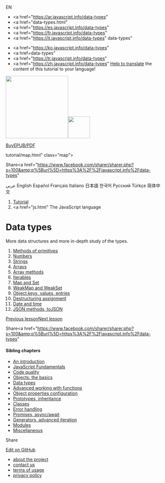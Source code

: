 EN

-   <a href="https://ar.javascript.info/data-types"
-   <a href="data-types.html"
-   <a href="https://es.javascript.info/data-types"
-   <a href="https://fr.javascript.info/data-types"
-   <a href="https://it.javascript.info/data-types"
    data-types"

<!-- -->

-   <a href="https://ko.javascript.info/data-types"
-   <a href=data-types"
-   <a href="https://tr.javascript.info/data-types"
-   <a href="https://zh.javascript.info/data-types"
    [Help to translate](translate.html) the content of this tutorial to your language!

<a href="index.html" class="sitetoolbar__link sitetoolbar__link_logo"><img src="img/sitetoolbar__logo_en.svg" class="sitetoolbar__logo sitetoolbar__logo_normal" width="200" /><img src="img/sitetoolbar__logo_small_en.svg" class="sitetoolbar__logo sitetoolbar__logo_small" width="70" /></a>

<a href="ebook.html" class="buy-book-button"><span class="buy-book-button__extra-text">Buy</span>EPUB/PDF</a>

tutorial/map.html" class="map">

<span class="share-icons__title">Share</span><a href="https://twitter.com/share?url=https%3A%2F%2Fjavascript.info%2Fdata-types" class="share share_tw"></a><a href="https://www.facebook.com/sharer/sharer.php?s=100&amp;p%5Burl%5D=https%3A%2F%2Fjavascript.info%2Fdata-types" </a>

عربي English Español Français Italiano 日本語 한국어 Русский Türkçe 简体中文

1.  <a href="index.html" class="breadcrumbs__link"><span class="breadcrumbs__hidden-text">Tutorial</span></a>
2.  <span id="breadcrumb-1"><a href="js.html" The JavaScript language</span></a></span>

# Data types

More data structures and more in-depth study of the types.

1.  <a href="primitives-methods.html" class="lessons-list__link">Methods of primitives</a>
2.  <a href="number.html" class="lessons-list__link">Numbers</a>
3.  <a href="string.html" class="lessons-list__link">Strings</a>
4.  <a href="array.html" class="lessons-list__link">Arrays</a>
5.  <a href="array-methods.html" class="lessons-list__link">Array methods</a>
6.  <a href="iterable.html" class="lessons-list__link">Iterables</a>
7.  <a href="map-set.html" class="lessons-list__link">Map and Set</a>
8.  <a href="weakmap-weakset.html" class="lessons-list__link">WeakMap and WeakSet</a>
9.  <a href="keys-values-entries.html" class="lessons-list__link">Object.keys, values, entries</a>
10. <a href="destructuring-assignment.html" class="lessons-list__link">Destructuring assignment</a>
11. <a href="date.html" class="lessons-list__link">Date and time</a>
12. <a href="json.html" class="lessons-list__link">JSON methods, toJSON</a>

<a href="object-toprimitive.html" class="page__nav page__nav_prev"><span class="page__nav-text"><span class="page__nav-text-shortcut"></span></span><span class="page__nav-text-alternate">Previous lesson</span></a><a href="primitives-methods.html" class="page__nav page__nav_next"><span class="page__nav-text"><span class="page__nav-text-shortcut"></span></span><span class="page__nav-text-alternate">Next lesson</span></a>

<span class="share-icons__title">Share</span><a href="https://twitter.com/share?url=https%3A%2F%2Fjavascript.info%2Fdata-types" class="share share_tw"></a><a href="https://www.facebook.com/sharer/sharer.php?s=100&amp;p%5Burl%5D=https%3A%2F%2Fjavascript.info%2Fdata-types" </a>

<a href="tutorial/map.html" class="map">

<a href="tutorial/map.html" class="map"></a>

#### Sibling chapters

-   <a href="getting-started.html" class="sidebar__link">An introduction</a>
-   <a href="first-steps.html" class="sidebar__link">JavaScript Fundamentals</a>
-   <a href="code-quality.html" class="sidebar__link">Code quality</a>
-   <a href="object-basics.html" class="sidebar__link">Objects: the basics</a>
-   <a href="data-types.html" class="sidebar__link">Data types</a>
-   <a href="advanced-functions.html" class="sidebar__link">Advanced working with functions</a>
-   <a href="object-properties.html" class="sidebar__link">Object properties configuration</a>
-   <a href="prototypes.html" class="sidebar__link">Prototypes, inheritance</a>
-   <a href="classes.html" class="sidebar__link">Classes</a>
-   <a href="error-handling.html" class="sidebar__link">Error handling</a>
-   <a href="async.html" class="sidebar__link">Promises, async/await</a>
-   <a href="generators-iterators.html" class="sidebar__link">Generators, advanced iteration</a>
-   <a href="modules.html" class="sidebar__link">Modules</a>
-   <a href="js-misc.html" class="sidebar__link">Miscellaneous</a>

Share

<a href="https://twitter.com/share?url=https%3A%2F%2Fjavascript.info%2Fdata-types" class="share share_tw sidebar__share"></a><a href="https://www.facebook.com/sharer/sharer.php?s=100&amp;p%5Burl%5D=https%3A%2F%2Fjavascript.info%2Fdata-types" class="share share_fb sidebar__share"></a>

<a href="https://github.com/javascript-tutorial/en.javascript.info/blob/master/1-js/05-data-types" class="sidebar__link">Edit on GitHub</a>

-   <a href="about.html" class="page-footer__link">about the project</a>
-   <a href="about.html#contact-us" class="page-footer__link">contact us</a>
-   <a href="terms.html" class="page-footer__link">terms of usage</a>
-   <a href="privacy.html" class="page-footer__link">privacy policy</a>

